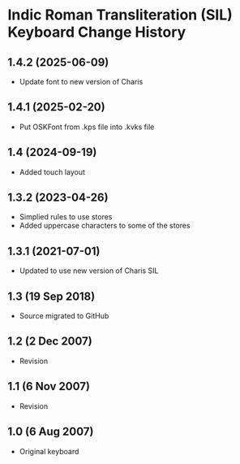 Indic Roman Transliteration (SIL) Keyboard Change History
=======================

1.4.2 (2025-06-09)
------------------
* Update font to new version of Charis

1.4.1 (2025-02-20)
------------------
* Put OSKFont from .kps file into .kvks file

1.4 (2024-09-19)
----------------
* Added touch layout

1.3.2 (2023-04-26)
----------------
* Simplied rules to use stores
* Added uppercase characters to some of the stores

1.3.1 (2021-07-01)
----------------
* Updated to use new version of Charis SIL

1.3 (19 Sep 2018)
-----------------
* Source migrated to GitHub

1.2 (2 Dec 2007)
-----------------
* Revision

1.1 (6 Nov 2007)
-----------------
* Revision

1.0 (6 Aug 2007)
-----------------
* Original keyboard
